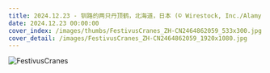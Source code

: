 ```yaml
---
title: 2024.12.23 - 钏路的两只丹顶鹤，北海道，日本 (© Wirestock, Inc./Alamy Stock Photo)
date: 2024.12.23 00:00:00
cover_index: /images/thumbs/FestivusCranes_ZH-CN2464862059_533x300.jpg
cover_detail: /images/FestivusCranes_ZH-CN2464862059_1920x1080.jpg
---
```


![FestivusCranes](/images/FestivusCranes_ZH-CN2464862059_1920x1080.jpg)
